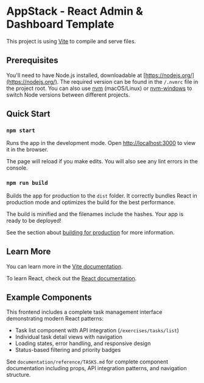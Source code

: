 # AppStack - React Admin & Dashboard Template

This project is using [Vite](https://vitejs.dev/) to compile and serve files.

## Prerequisites

You'll need to have Node.js installed, downloadable at [https://nodejs.org/](https://nodejs.org/). The required version can be found in the `/.nvmrc` file in the project root. You can also use [nvm](https://github.com/creationix/nvm#installation) (macOS/Linux) or [nvm-windows](https://github.com/coreybutler/nvm-windows#node-version-manager-nvm-for-windows) to switch Node versions between different projects.

## Quick Start

### `npm start`

Runs the app in the development mode.
Open [http://localhost:3000](http://localhost:3000) to view it in the browser.

The page will reload if you make edits.
You will also see any lint errors in the console.

### `npm run build`

Builds the app for production to the `dist` folder.
It correctly bundles React in production mode and optimizes the build for the best performance.

The build is minified and the filenames include the hashes.
Your app is ready to be deployed!

See the section about [building for production](https://vitejs.dev/guide/build.html) for more information.

## Learn More

You can learn more in the [Vite documentation](https://vitejs.dev/).

To learn React, check out the [React documentation](https://reactjs.org/).

## Example Components

This frontend includes a complete task management interface demonstrating modern React patterns:

- Task list component with API integration (`/exercises/tasks/list`)
- Individual task detail views with navigation
- Loading states, error handling, and responsive design
- Status-based filtering and priority badges

See `documentation/reference/TASKS.md` for complete component documentation including props, API integration patterns, and navigation structure.
